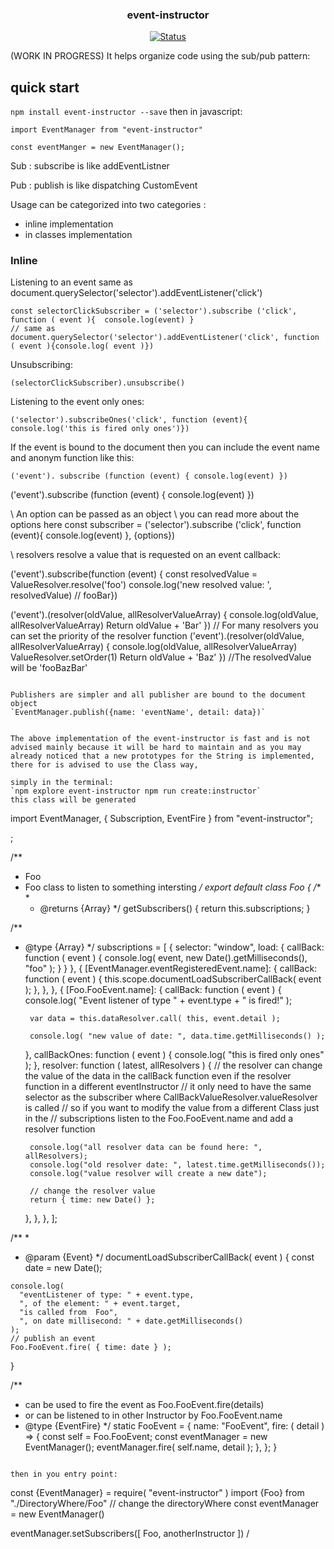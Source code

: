 <p align="center">

<h3 align="center">event-instructor</h3>

<div align="center">

[![Status](https://img.shields.io/badge/status-active-success.svg)]()

</div>

(WORK IN PROGRESS)
It helps organize code using the sub/pub pattern:

## quick start
`npm install event-instructor --save`
then in javascript:
```
import EventManager from "event-instructor"

const eventManger = new EventManager();
```

Sub : subscribe is like addEventListner

Pub : publish is like dispatching CustomEvent

Usage can be categorized into two categories : 
- inline implementation
- in classes implementation

### Inline
Listening to an event same as document.querySelector('selector').addEventListener('click')

```
const selectorClickSubscriber = ('selector').subscribe ('click', function ( event ){  console.log(event) }
// same as document.querySelector('selector').addEventListener('click', function ( event ){console.log( event )})
```

Unsubscribing:

```
(selectorClickSubscriber).unsubscribe()
```

Listening to the event only ones:
```
('selector').subscribeOnes('click', function (event){ console.log('this is fired only ones')})
```

If the event is bound to the document then you can include the event name and anonym function like this:
```
('event'). subscribe (function (event) { console.log(event) })
```
('event').subscribe (function (event) { console.log(event) })

\\ An option can be passed as an object
\\ you can read more about the options here
const subscriber = ('selector').subscribe ('click', function (event){  console.log(event) }, {options})

\\ resolvers resolve a value that is requested on an event callback: 

('event').subscribe(function (event) { const resolvedValue = ValueResolver.resolve('foo')
console.log('new resolved value: ', resolvedValue) // fooBar})

('event').(resolver(oldValue, allResolverValueArray) { console.log(oldValue, allResolverValueArray)
Return oldValue + 'Bar' })
 // For many resolvers you can set the priority of the resolver function
('event').(resolver(oldValue, allResolverValueArray) { console.log(oldValue, allResolverValueArray)
ValueResolver.setOrder(1)
Return oldValue + 'Baz' })
//The resolvedValue will be 'fooBazBar'
```

Publishers are simpler and all publisher are bound to the document object
`EventManager.publish({name: 'eventName', detail: data})`


The above implementation of the event-instructor is fast and is not advised mainly because it will be hard to maintain and as you may already noticed that a new prototypes for the String is implemented, there for is advised to use the Class way, 

simply in the terminal:
`npm explore event-instructor npm run create:instructor`
this class will be generated
```
import EventManager, { Subscription, EventFire } from "event-instructor";

;

/**
 * Foo
 * Foo class to listen to something intersting
 */
export default class Foo {
  /**
   *
   * @returns {Array<Subscription>}
   */
  getSubscribers() {
    return this.subscriptions;
  }

  /**
   * @type {Array<Subscription>}
   */
  subscriptions = [
    {
      selector: "window",
      load: {
        callBack: function ( event ) {
          console.log( event, new Date().getMilliseconds(), "foo" );
        }
      }
    },
    {
      [EventManager.eventRegisteredEvent.name]: {
        callBack: function ( event ) {
          this.scope.documentLoadSubscriberCallBack( event );
        },
      },
    },
    {
      [Foo.FooEvent.name]: {
        callBack: function ( event ) {
          console.log( "Event listener of type " + event.type + " is fired!" );

          var data = this.dataResolver.call( this, event.detail );

          console.log( "new value of date: ", data.time.getMilliseconds() );
        },
        callBackOnes: function ( event ) {
          console.log( "this is fired only ones" );
        },
        resolver: function ( latest, allResolvers ) {
          // the resolver can change the value of the data in the callBack function even if the resolver function in a different eventInstructor
          // it only need to have the same selector as the subscriber where CallBackValueResolver.valueResolver is called
          // so if you want to modify the value from a different Class just in the
          // subscriptions listen to the Foo.FooEvent.name and add a resolver function

          console.log("all resolver data can be found here: ", allResolvers);
          console.log("old resolver date: ", latest.time.getMilliseconds());
          console.log("value resolver will create a new date");

          // change the resolver value
          return { time: new Date() };
        },
      },
    },
  ];

  /**
   *
   * @param {Event}
   */
  documentLoadSubscriberCallBack( event ) {
    const date = new Date();

    console.log(
      "eventListener of type: " + event.type,
      ", of the element: " + event.target,
      "is called from  Foo",
      ", on date millisecond: " + date.getMilliseconds()
    );
    // publish an event
    Foo.FooEvent.fire( { time: date } );
  }

  /**
   * can be used to fire the event as Foo.FooEvent.fire(details)
   * or can be listened to in other Instructor by Foo.FooEvent.name
   * @type {EventFire}
   */
  static FooEvent = {
    name: "FooEvent",
    fire: ( detail ) => {
      const self = Foo.FooEvent;
      const eventManager = new EventManager();
      eventManager.fire( self.name, detail );
    },
  };
}
```

then in you entry point: 
```
const {EventManager} = require( "event-instructor" )
import {Foo} from "./DirectoryWhere/Foo" // change the directoryWhere
const eventManager = new EventManager()

eventManager.setSubscribers([ Foo, anotherInstructor ])  /

```